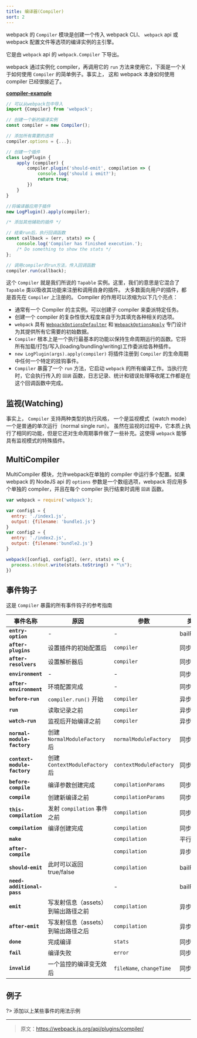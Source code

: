 ```yaml
---
title: 编译器(Compiler)
sort: 2
---
```


webpack 的 `Compiler` 模块是创建一个传入 webpack CLI、 `webpack` api 或 webpack 配置文件等选项的编译实例的主引擎。

它是由 `webpack` api 的 `webpack.Compiler` 下导出。

webpack 通过实例化 compiler，再调用它的 `run` 方法来使用它，下面是一个关于如何使用 `Compiler` 的简单例子。事实上， 这和 webpack 本身如何使用 compiler 已经很接近了。

[__compiler-example__](https://github.com/pksjce/webpack-internal-examples/blob/master/compiler-example.js)

```javascript
// 可以从webpack包中导入
import {Compiler} from 'webpack';

// 创建一个新的编译实例
const compiler = new Compiler();

// 添加所有需要的选项
compiler.options = {...};

// 创建一个插件
class LogPlugin {
    apply (compiler) {
        compiler.plugin('should-emit', compilation => {
            console.log('should i emit?');
            return true;
        })
    }
}

//将编译器应用于插件
new LogPlugin().apply(compiler);

/* 添加其他辅助的插件 */

// 结束run后，执行回调函数
const callback = (err, stats) => {
    console.log('Compiler has finished execution.');
    /* Do something to show the stats */
};

// 调用compiler的run方法，传入回调函数
compiler.run(callback);
```

这个 `Compiler` 就是我们所说的 `Tapable` 实例。这里，我们的意思是它混合了 `Tapable` 类以吸收其功能来注册和调用自身的插件。
大多数面向用户的插件，都是首先在 `Compiler` 上注册的。
Compiler 的作用可以浓缩为以下几个亮点：
 - 通常有一个 Compiler 的主实例。可以创建子 compiler 来委派特定任务。
 - 创建一个 compiler 的复杂性很大程度来自于为其填充各种相关的选项。
 - `webpack` 具有 [`WebpackOptionsDefaulter`](https://github.com/webpack/webpack/blob/master/lib/WebpackOptionsDefaulter.js) 和 [`WebpackOptionsApply`](https://github.com/webpack/webpack/blob/master/lib/WebpackOptionsApply.js) 专门设计为其提供所有它需要的初始数据。
 - `Compiler` 根本上是一个执行最基本的功能以保持生命周期运行的函数。它将所有加载/打包/写入(loading/bundling/writing)工作委派给各种插件。
 - `new LogPlugin(args).apply(compiler)` 将插件注册到 `Compiler` 的生命周期中任何一个特定的挂钩事件。
 - `Compiler` 暴露了一个 `run` 方法，它启动 `webpack` 的所有编译工作。当执行完时，它会执行传入的 `回调` 函数，日志记录、统计和错误处理等收尾工作都是在这个回调函数中完成。

## 监视(Watching)

事实上， `Compiler` 支持两种类型的执行风格， 一个是监视模式（watch mode）一个是普通的单次运行（normal single run）。
虽然在监视的过程中，它本质上执行了相同的功能，但是它还对生命周期事件做了一些补充。这使得 `webpack` 能够具有监视模式的特殊插件。


## MultiCompiler

MultiCompiler 模块，允许webpack在单独的 compiler 中运行多个配置。如果 webpack 的 NodeJS api 的 `options` 参数是一个数组选项，webpack 将应用多个单独的 compiler，并且在每个 compiler 执行结束时调用 `回调` 函数。

```javascript
var webpack = require('webpack');

var config1 = {
  entry: './index1.js',
  output: {filename: 'bundle1.js'}
}
var config2 = {
  entry: './index2.js',
  output: {filename:'bundle2.js'}
}

webpack([config1, config2], (err, stats) => {
  process.stdout.write(stats.toString() + "\n");
})
```

## 事件钩子

这是 `Compiler` 暴露的所有事件钩子的参考指南

| 事件名称                     | 原因                 | 参数                  | 类型       |
|----------------------------|----------------------------|----------------------|------------|
| __`entry-option`__         |                  -         |           -          | bailResult |
| __`after-plugins`__        | 设置插件的初始配置后           | `compiler`           | 同步        |
| __`after-resolvers`__      | 设置解析器后                 | `compiler`            | 同步       |
| __`environment`__          |                  -         |           -          | 同步        |
| __`after-environment`__    | 环境配置完成                 |           -           | 同步       |
| __`before-run`__           | `compiler.run()` 开始       | `compiler`           | 异步        |
| __`run`__                  | 读取记录之前                 | `compiler`            | 异步       |
| __`watch-run`__            | 监视后开始编译之前             | `compiler`           | 异步        |
| __`normal-module-factory`__ | 创建 `NormalModuleFactory` 后 | `normalModuleFactory`| 同步     |
| __`context-module-factory`__ | 创建 `ContextModuleFactory` 后 | `contextModuleFactory`| 同步   |
| __`before-compile`__       | 编译参数创建完成              | `compilationParams`   | 同步        |
| __`compile`__              | 创建新编译之前                | `compilationParams`  | 同步        |
| __`this-compilation`__     | 发射 `compilation` 事件之前  | `compilation`         | 同步        |
| __`compilation`__          | 编译创建完成                 | `compilation`         | 同步        |
| __`make`__                 |                            | `compilation`         | 平行       |
| __`after-compile`__        |                            | `compilation`         | 异步        |
| __`should-emit`__          | 此时可以返回 true/false      | `compilation`         | bailResult |
| __`need-additional-pass`__ |                            |           -           | bailResult |
| __`emit`__                 | 写发射信息（assets）到输出路径之前 | `compilation`       | 异步        |
| __`after-emit`__           | 写发射信息（assets）到输出路径之后 | `compilation`       | 异步        |
| __`done`__                 | 完成编译                    | `stats`                | 同步        |
| __`fail`__                 | 编译失败                    | `error`                | 同步        |
| __`invalid`__              | 一个监控的编译变无效后         | `fileName`, `changeTime` |  同步     |

## 例子

?> 添加以上某些事件的用法示例

***

> 原文：https://webpack.js.org/api/plugins/compiler/